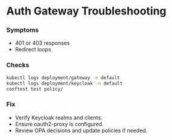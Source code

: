 # Auth Gateway Troubleshooting

### Symptoms
- 401 or 403 responses
- Redirect loops

### Checks
```bash
kubectl logs deployment/gateway -n default
kubectl logs deployment/keycloak -n default
conftest test policy/
```

### Fix
- Verify Keycloak realms and clients.
- Ensure oauth2-proxy is configured.
- Review OPA decisions and update policies if needed.

